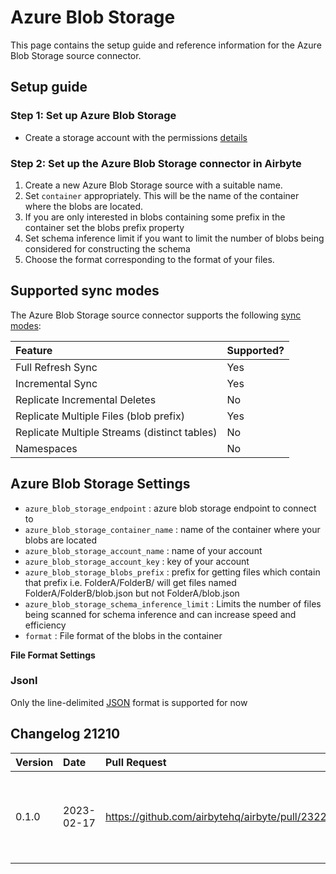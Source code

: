 # Azure Blob Storage

This page contains the setup guide and reference information for the Azure Blob Storage source connector.


## Setup guide

### Step 1: Set up Azure Blob Storage

* Create a storage account with the permissions [details](https://learn.microsoft.com/en-us/azure/storage/common/storage-account-create?tabs=azure-portal) 

### Step 2: Set up the Azure Blob Storage connector in Airbyte


1. Create a new Azure Blob Storage source with a suitable name.
2. Set `container` appropriately. This will be the name of the container where the blobs are located.
3. If you are only interested in blobs containing some prefix in the container set the blobs prefix property
4. Set schema inference limit if you want to limit the number of blobs being considered for constructing the schema
5. Choose the format corresponding to the format of your files.


## Supported sync modes

The Azure Blob Storage source connector supports the following [sync modes](https://docs.airbyte.com/cloud/core-concepts#connection-sync-modes):

| Feature                                        | Supported? |
|:-----------------------------------------------| :--------- |
| Full Refresh Sync                              | Yes        |
| Incremental Sync                               | Yes        |
| Replicate Incremental Deletes                  | No         |
| Replicate Multiple Files \(blob prefix\)       | Yes        |
| Replicate Multiple Streams \(distinct tables\) | No         |
| Namespaces                                     | No         |


## Azure Blob Storage Settings

* `azure_blob_storage_endpoint` : azure blob storage endpoint to connect to
* `azure_blob_storage_container_name` : name of the container where your blobs are located
* `azure_blob_storage_account_name` : name of your account
* `azure_blob_storage_account_key` : key of your account
* `azure_blob_storage_blobs_prefix` : prefix for getting files which contain that prefix i.e. FolderA/FolderB/ will get files named FolderA/FolderB/blob.json but not FolderA/blob.json
* `azure_blob_storage_schema_inference_limit` : Limits the number of files being scanned for schema inference and can increase speed and efficiency
* `format` : File format of the blobs in the container

**File Format Settings**

### Jsonl

Only the line-delimited [JSON](https://jsonlines.org/) format is supported for now 

## Changelog 21210

| Version | Date       | Pull Request                                     | Subject                                                                 |
|:--------|:-----------|:-------------------------------------------------|:------------------------------------------------------------------------|
| 0.1.0   | 2023-02-17 | https://github.com/airbytehq/airbyte/pull/23222  | Initial release with full-refresh and incremental sync with JSONL files |
